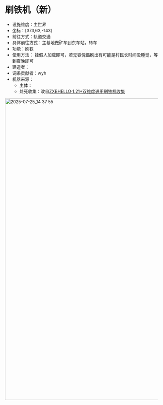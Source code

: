 # 刷铁机（新）
* 设施维度：主世界
* 坐标：[373,63,-143]
* 前往方式：轨道交通
* 具体前往方式：主基地做矿车到东车站，转车
* 功能：刷铁
* 使用方法： 挂假人加载即可，若无铁傀儡刷出有可能是村民长时间没睡觉，等到夜晚即可
* 建造者：
* 词条贡献者：wyh
* 机器来源：
  * 主体：
  * 处死收集：改自[ZXBHELLO·1.21+双维度通用刷铁机收集](https://www.bilibili.com/video/BV1X5WoeAECf/)  
<img width="1920" height="991" alt="2025-07-25_14 37 55" src="https://github.com/user-attachments/assets/661f3ff8-566c-48b9-b63b-ccb79a9f4d89" />
